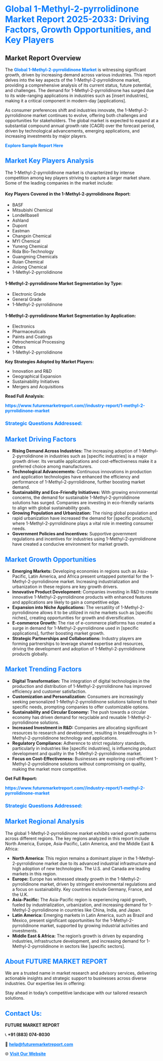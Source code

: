 <h1 style="color: #007BFF;">Global 1-Methyl-2-pyrrolidinone Market Report 2025-2033: Driving Factors, Growth Opportunities, and Key Players</h1>

<section id="overview">
<h2>Market Report Overview</h2>
<p>The <a href="https://www.futuremarketreport.com//industry-report/1-methyl-2-pyrrolidinone-market" style="color: #007BFF; text-decoration: none;"><strong>Global 1-Methyl-2-pyrrolidinone Market</strong></a> is witnessing significant growth, driven by increasing demand across various industries. This report delves into the key aspects of the 1-Methyl-2-pyrrolidinone market, providing a comprehensive analysis of its current status, future potential, and challenges. The demand for 1-Methyl-2-pyrrolidinone has surged due to its wide-ranging applications in industries such as [insert industries], making it a critical component in modern-day [applications].</p>
<p>As consumer preferences shift and industries innovate, the 1-Methyl-2-pyrrolidinone market continues to evolve, offering both challenges and opportunities for stakeholders. The global market is expected to expand at a substantial compound annual growth rate (CAGR) over the forecast period, driven by technological advancements, emerging applications, and increasing investments by major players.</p>
</section>

<section id="overview">
<p><a href="https://www.futuremarketreport.com//request-sample/reportId=90103" style="color: #007BFF; text-decoration: none;"><strong>Explore Sample Report Here</strong></a></p>
</section>

<section id="key-players">
<h2 style="color: #007BFF;">Market Key Players Analysis</h2>
<p>The 1-Methyl-2-pyrrolidinone market is characterized by intense competition among key players striving to capture a larger market share. Some of the leading companies in the market include:</p>
<h4>Key Players Covered in the 1-Methyl-2-pyrrolidinone Report:</h4>
<ul><li>BASF</li><li>Mitsubishi Chemical</li><li>Londellbasell</li><li>Ashland</li><li>Dupont</li><li>Eastman</li><li>Changxin Chemical</li><li>MYI Chemical</li><li>Yuneng Chemical</li><li>Rida Bio-Technology</li><li>Guangming Chemicals</li><li>Ruian Chemical</li><li>Jinlong Chemical</li><li>1-Methyl-2-pyrrolidinone</li></ul>
<h4>1-Methyl-2-pyrrolidinone Market Segmentation by Type:</h4>
<ul><li>Electronic Grade</li><li>General Grade</li><li>1-Methyl-2-pyrrolidinone</li></ul>

<h4>1-Methyl-2-pyrrolidinone Market Segmentation by Application:</h4>
<ul><li>Electronics</li><li>Pharmaceuticals</li><li>Paints and Coatings</li><li>Petrochemical Processing</li><li>Others</li><li>1-Methyl-2-pyrrolidinone</li></ul>
<p><strong>Key Strategies Adopted by Market Players:</strong></p>
<ul>
<li>Innovation and R&D</li>
<li>Geographical Expansion</li>
<li>Sustainability Initiatives</li>
<li>Mergers and Acquisitions</li>
</ul>
</section>

<section>
<p><strong>Read Full Analysis: </strong></p><a href="https://www.futuremarketreport.com//industry-report/1-methyl-2-pyrrolidinone-market" style="color: #007BFF; text-decoration: none;"><strong>https://www.futuremarketreport.com//industry-report/1-methyl-2-pyrrolidinone-market</strong></a>
<h3 style="color: #007BFF;">Strategic Questions Addressed:</h3>
</section>

<section id="driving-factors">
<h2 style="color: #007BFF;">Market Driving Factors</h2>
<ul>
<li><strong>Rising Demand Across Industries:</strong> The increasing adoption of 1-Methyl-2-pyrrolidinone in industries such as [specific industries] is a major growth driver. Its versatile applications and cost-effectiveness make it a preferred choice among manufacturers.</li>
<li><strong>Technological Advancements:</strong> Continuous innovations in production and application technologies have enhanced the efficiency and performance of 1-Methyl-2-pyrrolidinone, further boosting market demand.</li>
<li><strong>Sustainability and Eco-Friendly Initiatives:</strong> With growing environmental concerns, the demand for sustainable 1-Methyl-2-pyrrolidinone solutions has surged. Companies are investing in eco-friendly variants to align with global sustainability goals.</li>
<li><strong>Growing Population and Urbanization:</strong> The rising global population and rapid urbanization have increased the demand for [specific products], where 1-Methyl-2-pyrrolidinone plays a vital role in meeting consumer needs.</li>
<li><strong>Government Policies and Incentives:</strong> Supportive government regulations and incentives for industries using 1-Methyl-2-pyrrolidinone have created a conducive environment for market growth.</li>
</ul>
</section>

<section id="growth-opportunities">
<h2 style="color: #007BFF;">Market Growth Opportunities</h2>
<ul>
<li><strong>Emerging Markets:</strong> Developing economies in regions such as Asia-Pacific, Latin America, and Africa present untapped potential for the 1-Methyl-2-pyrrolidinone market. Increasing industrialization and urbanization in these regions are key growth drivers.</li>
<li><strong>Innovative Product Development:</strong> Companies investing in R&D to create innovative 1-Methyl-2-pyrrolidinone products with enhanced features and applications are likely to gain a competitive edge.</li>
<li><strong>Expansion into Niche Applications:</strong> The versatility of 1-Methyl-2-pyrrolidinone allows it to be utilized in niche markets such as [specific niches], creating opportunities for growth and diversification.</li>
<li><strong>E-commerce Growth:</strong> The rise of e-commerce platforms has created a surge in demand for 1-Methyl-2-pyrrolidinone used in [specific applications], further boosting market growth.</li>
<li><strong>Strategic Partnerships and Collaborations:</strong> Industry players are forming partnerships to leverage shared expertise and resources, driving the development and adoption of 1-Methyl-2-pyrrolidinone products globally.</li>
</ul>
</section>

<section id="trending-factors">
<h2 style="color: #007BFF;">Market Trending Factors</h2>
<ul>
<li><strong>Digital Transformation:</strong> The integration of digital technologies in the production and distribution of 1-Methyl-2-pyrrolidinone has improved efficiency and customer satisfaction.</li>
<li><strong>Customization and Personalization:</strong> Consumers are increasingly seeking personalized 1-Methyl-2-pyrrolidinone solutions tailored to their specific needs, prompting companies to offer customizable options.</li>
<li><strong>Sustainability and Circular Economy:</strong> The push towards a circular economy has driven demand for recyclable and reusable 1-Methyl-2-pyrrolidinone solutions.</li>
<li><strong>Increased Investment in R&D:</strong> Companies are allocating significant resources to research and development, resulting in breakthroughs in 1-Methyl-2-pyrrolidinone technology and applications.</li>
<li><strong>Regulatory Compliance:</strong> Adherence to strict regulatory standards, particularly in industries like [specific industries], is influencing product development and quality in the 1-Methyl-2-pyrrolidinone market.</li>
<li><strong>Focus on Cost-Effectiveness:</strong> Businesses are exploring cost-efficient 1-Methyl-2-pyrrolidinone solutions without compromising on quality, making the market more competitive.</li>
</ul>
</section>

<section>
<p><strong>Get Full Report: </strong></p><a href="https://www.futuremarketreport.com//industry-report/1-methyl-2-pyrrolidinone-market" style="color: #007BFF; text-decoration: none;"><strong>https://www.futuremarketreport.com//industry-report/1-methyl-2-pyrrolidinone-market</strong></a>
<h3 style="color: #007BFF;">Strategic Questions Addressed:</h3>
</section>


<section id="regional-analysis">
<h2 style="color: #007BFF;">Market Regional Analysis</h2>
<p>The global 1-Methyl-2-pyrrolidinone market exhibits varied growth patterns across different regions. The key regions analyzed in this report include North America, Europe, Asia-Pacific, Latin America, and the Middle East & Africa:</p>
<ul>
<li><strong>North America:</strong> This region remains a dominant player in the 1-Methyl-2-pyrrolidinone market due to its advanced industrial infrastructure and high adoption of new technologies. The U.S. and Canada are leading markets in this region.</li>
<li><strong>Europe:</strong> Europe has witnessed steady growth in the 1-Methyl-2-pyrrolidinone market, driven by stringent environmental regulations and a focus on sustainability. Key countries include Germany, France, and the U.K.</li>
<li><strong>Asia-Pacific:</strong> The Asia-Pacific region is experiencing rapid growth, fueled by industrialization, urbanization, and increasing demand for 1-Methyl-2-pyrrolidinone in countries like China, India, and Japan.</li>
<li><strong>Latin America:</strong> Emerging markets in Latin America, such as Brazil and Mexico, present significant opportunities for the 1-Methyl-2-pyrrolidinone market, supported by growing industrial activities and investments.</li>
<li><strong>Middle East & Africa:</strong> The region’s growth is driven by expanding industries, infrastructure development, and increasing demand for 1-Methyl-2-pyrrolidinone in sectors like [specific sectors].</li>
</ul>
</section>

<footer>
<h2 style="color: #007BFF;">About FUTURE MARKET REPORT</h2>
<p>We are a trusted name in market research and advisory services, delivering actionable insights and strategic support to businesses across diverse industries. Our expertise lies in offering:</p>

<p>Stay ahead in today’s competitive landscape with our tailored research solutions.</p>

<h2 style="color: #007BFF;">Contact Us:</h2>
<p><strong>FUTURE MARKET REPORT</strong></p>
<p>📞 <strong>+91 (883) 074-8030</strong></p>
<p>📧 <strong><a href="mailto:help@futuremarketreport.com" style="color: #007BFF;">help@futuremarketreport.com</a></strong></p>
<p>🌐 <strong><a href="https://www.futuremarketreport.com/" style="color: #007BFF;">Visit Our Website</a></strong></p>
</footer>